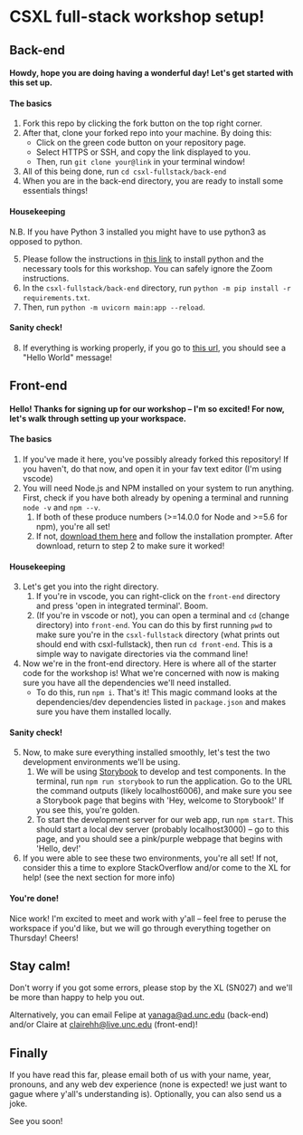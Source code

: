 # CSXL full-stack workshop setup!

## Back-end

#### Howdy, hope you are doing having a wonderful day! Let's get started with this set up. 

#### The basics
1. Fork this repo by clicking the fork button on the top right corner.
2. After that, clone your forked repo into your machine. By doing this:
    - Click on the green code button on your repository page. 
    - Select HTTPS or SSH, and copy the link displayed to you. 
    - Then, run `git clone your@link` in your terminal window!
3. All of this being done, run `cd csxl-fullstack/back-end`
4. When you are in the back-end directory, you are ready to install some essentials things! 

#### Housekeeping

N.B. If you have Python 3 installed you might have to use python3 as opposed to python.

5. Please follow the instructions in [this link](https://21s.comp110.com/resources/setup/software.html) to install python and the necessary tools for this workshop. You can safely ignore the Zoom instructions.
6. In the `csxl-fullstack/back-end` directory, run `python -m pip install -r requirements.txt`.
7. Then, run `python -m uvicorn main:app --reload`. 

#### Sanity check!

8. If everything is working properly, if you go to [this url](http://localhost:8000/api/health), you should see a "Hello World" message!

## Front-end

#### Hello! Thanks for signing up for our workshop – I'm so excited! For now, let's walk through setting up your workspace.

#### The basics
1. If you've made it here, you've possibly already forked this repository! If you haven't, do that now, and open it in your fav text editor (I'm using vscode)
2. You will need Node.js and NPM installed on your system to run anything. First, check if you have both already by opening a terminal and running `node -v` and `npm --v`.
    1. If both of these produce numbers (>=14.0.0 for Node and >=5.6 for npm), you're all set!
    2. If not, [download them here](https://nodejs.org/en/download/) and follow the installation prompter. After download, return to step 2 to make sure it worked!

#### Housekeeping
3. Let's get you into the right directory. 
    1. If you're in vscode, you can right-click on the `front-end` directory and press 'open in integrated terminal'. Boom.
    2. (If you're in vscode or not), you can open a terminal and `cd` (change directory) into `front-end`. You can do this by first running `pwd` to make sure you're in the `csxl-fullstack` directory (what prints out should end with csxl-fullstack), then run `cd front-end`. This is a simple way to navigate directories via the command line!
4. Now we're in the front-end directory. Here is where all of the starter code for the workshop is! What we're concerned with now is making sure you have all the dependencies we'll need installed. 
    - To do this, run `npm i`. That's it! This magic command looks at the dependencies/dev dependencies listed in `package.json` and makes sure you have them installed locally.

#### Sanity check!
5. Now, to make sure everything installed smoothly, let's test the two development environments we'll be using.
    1. We will be using [Storybook](https://storybook.js.org/docs/react/get-started/introduction) to develop and test components. In the terminal, run `npm run storybook` to run the application. Go to the URL the command outputs (likely localhost6006), and make sure you see a Storybook page that begins with 'Hey, welcome to Storybook!' If you see this, you're golden.
    2. To start the development server for our web app, run `npm start`. This should start a local dev server (probably localhost3000) – go to this page, and you should see a pink/purple webpage that begins with 'Hello, dev!'
6. If you were able to see these two environments, you're all set! If not, consider this a time to explore StackOverflow and/or come to the XL for help! (see the next section for more info)

#### You're done!
Nice work! I'm excited to meet and work with y'all – feel free to peruse the workspace if you'd like, but we will go through everything together on Thursday! Cheers!

## Stay calm! 

Don't worry if you got some errors, please stop by the XL (SN027) and we'll be more than happy to help you out. 

Alternatively, you can email Felipe at yanaga@ad.unc.edu (back-end) and/or Claire at clairehh@live.unc.edu (front-end)!

## Finally

If you have read this far, please email both of us with your name, year, pronouns, and any web dev experience (none is expected! we just want to gague where y'all's understanding is). Optionally, you can also send us a joke.

See you soon!
